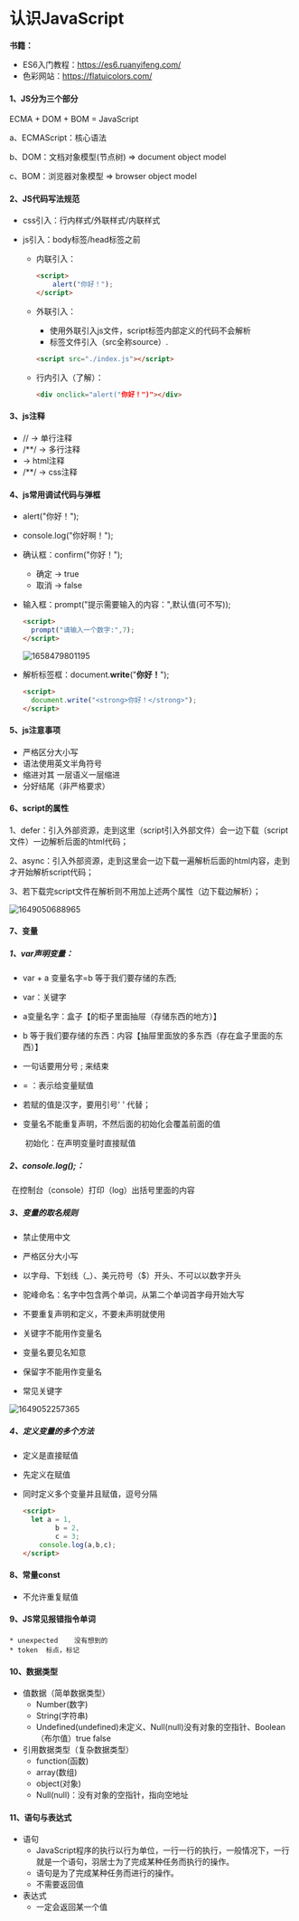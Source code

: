 # 认识JavaScript

**书籍：**

* ES6入门教程：https://es6.ruanyifeng.com/
* 色彩网站：https://flatuicolors.com/

#### 1、JS分为三个部分

ECMA + DOM + BOM = JavaScript

a、ECMAScript：核心语法

b、DOM：文档对象模型(节点树) => document object model

c、BOM：浏览器对象模型 => browser object model

#### 2、JS代码写法规范

* css引入：行内样式/外联样式/内联样式

* js引入：body标签/head标签之前

  * 内联引入：

    ```html
    <script>
        alert("你好！");
    </script>
    ```

  * 外联引入：

    * 使用外联引入js文件，script标签内部定义的代码不会解析
    * 标签文件引入（src全称source）.

    ```html
    <script src="./index.js"></script>
    ```

  * 行内引入（了解）：

    ```html
    <div onclick="alert("你好！")"></div>
    ```

#### 3、js注释

* // -> 单行注释
* /**/ -> 多行注释
* <!----> -> html注释
* /**/ -> css注释

#### 4、js常用调试代码与弹框

* alert("你好！");

* console.log("你好啊！");

* 确认框：confirm("你好！");

  * 确定 -> true
  * 取消 -> false

* 输入框：prompt("提示需要输入的内容：",默认值(可不写));

  ```html
  <script>
  	prompt("请输入一个数字:",7);
  </script>
  ```

  ![1658479801195](C:\Users\Administrator\AppData\Roaming\Typora\typora-user-images\1658479801195.png)

* 解析标签框：document.**write**("<strong>你好！</strong>");

  ```html
  <script>
  	document.write("<strong>你好！</strong>");
  </script>
  ```

#### 5、js注意事项

* 严格区分大小写
* 语法使用英文半角符号
* 缩进对其  一层语义一层缩进
* 分好结尾（非严格要求）

#### 6、script的属性

1、defer：引入外部资源，走到这里（script引入外部文件）会一边下载（script文件）一边解析后面的html代码；

2、async：引入外部资源，走到这里会一边下载一遍解析后面的html内容，走到</html>才开始解析script代码；

3、若下载完script文件在解析则不用加上述两个属性（边下载边解析）；

![1649050688965](C:\Users\Administrator\AppData\Roaming\Typora\typora-user-images\1649050688965.png)

#### 7、变量

##### 1、**var声明变量**：

* var + a 变量名字=b 等于我们要存储的东西;

 * var：关键字

 * a变量名字：盒子【的柜子里面抽屉（存储东西的地方）】

 * b 等于我们要存储的东西：内容【抽屉里面放的多东西（存在盒子里面的东西）】

 * 一句话要用分号 ; 来结束

 * = ：表示给变量赋值

 * 若赋的值是汉字，要用引号'  ' 代替；

 * 变量名不能重复声明，不然后面的初始化会覆盖前面的值

   ​		初始化：在声明变量时直接赋值

##### 2、**console.log();**：

​	在控制台（console）打印（log）出括号里面的内容

##### 3、**变量的取名规则**

* 禁止使用中文
* 严格区分大小写
* 以字母、下划线（_）、美元符号（$）开头、不可以以数字开头
* 驼峰命名：名字中包含两个单词，从第二个单词首字母开始大写
* 不要重复声明和定义，不要未声明就使用

 * 关键字不能用作变量名
 * 变量名要见名知意
 * 保留字不能用作变量名
 * 常见关键字

![1649052257365](C:\Users\Administrator\AppData\Roaming\Typora\typora-user-images\1649052257365.png)

##### 4、定义变量的多个方法

* 定义是直接赋值

* 先定义在赋值

* 同时定义多个变量并且赋值，逗号分隔

  ```html
  <script>
  	let a = 1,
          b = 2,
          c = 3;
      console.log(a,b,c);
  </script>
  ```

#### 8、常量const

* 不允许重复赋值

#### 9、**JS常见报错指令单词**

	* unexpected	没有想到的 
	* token  标点，标记

#### 10、数据类型

* 值数据（简单数据类型）
  * Number(数字)
  * String(字符串)
  * Undefined(undefined)未定义、Null(null)没有对象的空指针、Boolean（布尔值）true false
* 引用数据类型（复杂数据类型）
  * function(函数)
  * array(数组)
  * object(对象)
  * Null(null)：没有对象的空指针，指向空地址

#### 11、语句与表达式

* 语句
  * JavaScript程序的执行以行为单位，一行一行的执行，一般情况下，一行就是一个语句，羽居士为了完成某种任务而执行的操作。
  * 语句是为了完成某种任务而进行的操作。
  * 不需要返回值
* 表达式
  * 一定会返回某一个值